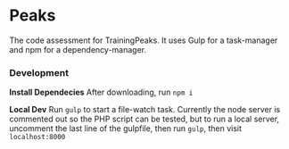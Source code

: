 # Peaks
The code assessment for TrainingPeaks.  It uses Gulp for a task-manager and npm for a dependency-manager.


### Development
**Install Dependecies**
After downloading, run `npm i`

**Local Dev**
Run `gulp` to start a file-watch task. Currently the node server is commented out so the PHP script can be tested, but to run a local server, uncomment the last line of the gulpfile, then run `gulp`, then visit `localhost:8000`
